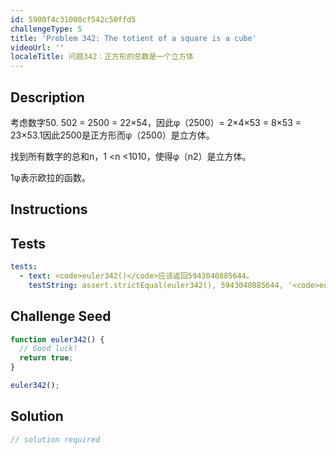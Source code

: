 ```yaml
---
id: 5900f4c31000cf542c50ffd5
challengeType: 5
title: 'Problem 342: The totient of a square is a cube'
videoUrl: ''
localeTitle: 问题342：正方形的总数是一个立方体
---
```


## Description
<section id="description">考虑数字50. 502 = 2500 = 22×54，因此φ（2500）= 2×4×53 = 8×53 = 23×53.1因此2500是正方形而φ（2500）是立方体。 <p>找到所有数字的总和n，1 &lt;n &lt;1010，使得φ（n2）是立方体。 </p><p> 1φ表示欧拉的函数。 </p></section>

## Instructions
<section id="instructions">
</section>

## Tests
<section id='tests'>

```yml
tests:
  - text: <code>euler342()</code>应该返回5943040885644。
    testString: assert.strictEqual(euler342(), 5943040885644, '<code>euler342()</code> should return 5943040885644.');

```

</section>

## Challenge Seed
<section id='challengeSeed'>

<div id='js-seed'>

```js
function euler342() {
  // Good luck!
  return true;
}

euler342();

```

</div>



</section>

## Solution
<section id='solution'>

```js
// solution required
```
</section>
